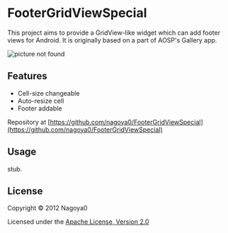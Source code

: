 FooterGridViewSpecial
=====================
This project aims to provide a GridView-like widget which can add footer views for Android. It is originally based on a part of AOSP's Gallery app.

![picture not found](https://github.com/nagoya0/FooterGridViewSpecial/raw/master/ss00.png "Screenshot")

Features
--------
* Cell-size changeable
* Auto-resize cell
* Footer addable

Repository at [https://github.com/nagoya0/FooterGridViewSpecial](https://github.com/nagoya0/FooterGridViewSpecial)

Usage
-----
stub.

License
-------
Copyright &copy; 2012 Nagoya0

Licensed under the [Apache License, Version 2.0](http://www.apache.org/licenses/LICENSE-2.0)
